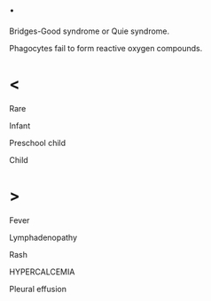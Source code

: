# .

Bridges-Good syndrome or Quie syndrome.

Phagocytes fail to form reactive oxygen compounds.

# <

Rare

Infant

Preschool child

Child

# >

Fever

Lymphadenopathy

Rash

HYPERCALCEMIA

Pleural effusion
